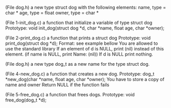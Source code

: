 (File dog.h) a new type struct dog with the following elements: name, type = char * age, type = float owner, type = char *

(File 1-init_dog.c) a function that initialize a variable of type struct dog Prototype: void init_dog(struct dog *d, char *name, float age, char *owner);

(File 2-print_dog.c) a function that prints a struct dog Prototype: void print_dog(struct dog *d); Format: see example bellow You are allowed to use the standard library If an element of d is NULL, print (nil) instead of this element. (if name is NULL, print Name: (nil)) If d is NULL print nothing.

(File dog.h) a new type dog_t as a new name for the type struct dog.

(File 4-new_dog.c) a function that creates a new dog. Prototype: dog_t *new_dog(char *name, float age, char *owner); You have to store a copy of name and owner Return NULL if the function fails

(File 5-free_dog.c) a function that frees dogs. Prototype: void free_dog(dog_t *d);
